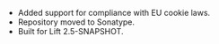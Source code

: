 * Added support for compliance with EU cookie laws.
* Repository moved to Sonatype.
* Built for Lift 2.5-SNAPSHOT.


